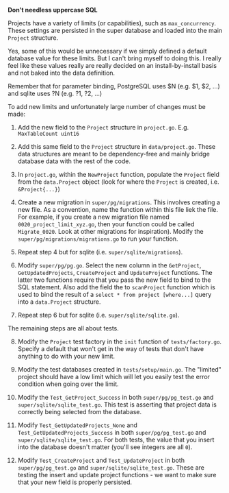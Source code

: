 **Don't needless uppercase SQL**

Projects have a variety of limits (or capabilities), such as `max_concurrency`. These settings are persisted in the super database and loaded into the main `Project` structure. 

Yes, some of this would be unnecessary if we simply defined a default database value for these limits. But I can't bring myself to doing this. I really feel like these values really are really decided on an install-by-install basis and not baked into the data definition.

Remember that for parameter binding, PostgreSQL uses $N  (e.g. $1, $2, ...) and sqlite uses ?N (e.g. ?1, ?2, ...)

To add new limits and unfortunately large number of changes must be made:

1. Add the new field to the `Project` structure in `project.go`. E.g. `MaxTableCount uint16`

2. Add this same field to the `Project` structure in `data/project.go`. These data structures are meant to be dependency-free and mainly bridge database data with the rest of the code.

3. In `project.go`, within the `NewProject` function, populate the `Project` field from the `data.Project` object (look for where the `Project` is created, i.e. `&Project{...}`)

4. Create a new migration in `super/pg/migrations`. This involves creating a new file. As a convention, name the function within this file liek the file. For example, if you create a new migration file named `0020_project_limit_xyz.go`, then your function could be called `Migrate_0020`. Look at other migrations for inspiration). Modify the `super/pg/migrations/migrations.go` to run your function.

5. Repeat step 4 but for sqlite (i.e. `super/sqlite/migrations`).

6. Modify `super/pg/pg.go`. Select the new column in the `GetProject`, `GetUpdatedProjects`, `CreateProject` and `UpdateProject` functions. The latter two functions require that you pass the new field to bind to the SQL statement. Also add the field the to `scanProject` function which is used to bind the result of a `select * from project [where...]` query into a `data.Project` structure.

7. Repeat step 6 but for sqlite (i.e. `super/sqlite/sqlite.go`).


The remaining steps are all about tests.

8. Modify the `Project` test factory in the `init` function of `tests/factory.go`. Specify a default that won't get in the way of tests that don't have anything to do with your new limit.

9. Modify the test databases created in `tests/setup/main.go`. The "limited" project should have a low limit which will let you easily test the error condition when going over the limit.

10. Modify the `Test_GetProject_Success` in both `super/pg/pg_test.go` and `super/sqlite/sqlite_test.go`. This test is asserting that project data is correctly being selected from the database.

11. Modify `Test_GetUpdatedProjects_None` and `Test_GetUpdatedProjects_Success` in both `super/pg/pg_test.go` and `super/sqlite/sqlite_test.go`. For both tests, the value that you insert into the database doesn't matter (you'll see integers are all `0`).

12. Modify `Test_CreateProject` and `Test_UpdateProject` in both `super/pg/pg_test.go` and `super/sqlite/sqlite_test.go`. These are testing the insert and update project functions - we want to make sure that your new field is properly persisted.
